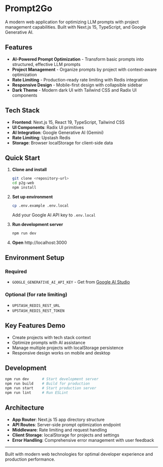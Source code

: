 # Prompt2Go

A modern web application for optimizing LLM prompts with project management capabilities. Built with Next.js 15, TypeScript, and Google Generative AI.

## Features

- **AI-Powered Prompt Optimization** - Transform basic prompts into structured, effective LLM prompts
- **Project Management** - Organize prompts by project with context-aware optimization
- **Rate Limiting** - Production-ready rate limiting with Redis integration
- **Responsive Design** - Mobile-first design with collapsible sidebar
- **Dark Theme** - Modern dark UI with Tailwind CSS and Radix UI components

## Tech Stack

- **Frontend**: Next.js 15, React 19, TypeScript, Tailwind CSS
- **UI Components**: Radix UI primitives
- **AI Integration**: Google Generative AI (Gemini)
- **Rate Limiting**: Upstash Redis
- **Storage**: Browser localStorage for client-side data

## Quick Start

1. **Clone and install**
   ```bash
   git clone <repository-url>
   cd p2g-web
   npm install
   ```

2. **Set up environment**
   ```bash
   cp .env.example .env.local
   ```
   Add your Google AI API key to `.env.local`

3. **Run development server**
   ```bash
   npm run dev
   ```

4. **Open** http://localhost:3000

## Environment Setup

### Required
- `GOOGLE_GENERATIVE_AI_API_KEY` - Get from [Google AI Studio](https://aistudio.google.com/apikey)

### Optional (for rate limiting)
- `UPSTASH_REDIS_REST_URL`
- `UPSTASH_REDIS_REST_TOKEN`

## Key Features Demo

- Create projects with tech stack context
- Optimize prompts with AI assistance
- Manage multiple projects with localStorage persistence
- Responsive design works on mobile and desktop

## Development

```bash
npm run dev      # Start development server
npm run build    # Build for production
npm run start    # Start production server
npm run lint     # Run ESLint
```

## Architecture

- **App Router**: Next.js 15 app directory structure
- **API Routes**: Server-side prompt optimization endpoint
- **Middleware**: Rate limiting and request handling
- **Client Storage**: localStorage for projects and settings
- **Error Handling**: Comprehensive error management with user feedback

---

Built with modern web technologies for optimal developer experience and production performance.